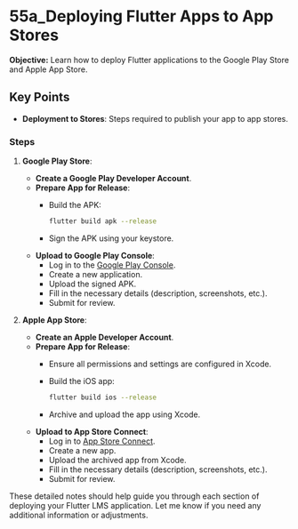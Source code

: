 # 55a_Deploying Flutter Apps to App Stores

**Objective:** Learn how to deploy Flutter applications to the Google Play Store and Apple App Store.

## Key Points

- **Deployment to Stores**: Steps required to publish your app to app stores.

### Steps

1. **Google Play Store**:
   - **Create a Google Play Developer Account**.
   - **Prepare App for Release**:
     - Build the APK:

       ```bash
       flutter build apk --release
       ```

     - Sign the APK using your keystore.
   - **Upload to Google Play Console**:
     - Log in to the [Google Play Console](https://play.google.com/console).
     - Create a new application.
     - Upload the signed APK.
     - Fill in the necessary details (description, screenshots, etc.).
     - Submit for review.

2. **Apple App Store**:
   - **Create an Apple Developer Account**.
   - **Prepare App for Release**:
     - Ensure all permissions and settings are configured in Xcode.
     - Build the iOS app:

       ```bash
       flutter build ios --release
       ```

     - Archive and upload the app using Xcode.
   - **Upload to App Store Connect**:
     - Log in to [App Store Connect](https://appstoreconnect.apple.com/).
     - Create a new app.
     - Upload the archived app from Xcode.
     - Fill in the necessary details (description, screenshots, etc.).
     - Submit for review.

These detailed notes should help guide you through each section of deploying your Flutter LMS application. Let me know if you need any additional information or adjustments.
